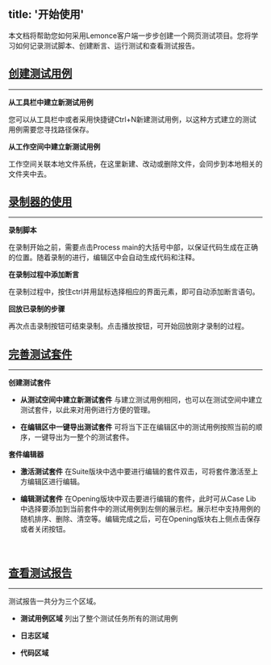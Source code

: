 title: '开始使用'
---
本文档将帮助您如何采用Lemonce客户端一步步创建一个网页测试项目。您将学习如何记录测试脚本、创建断言、运行测试和查看测试报告。
<br>

## [创建测试用例](/docs/guide/case.html)
---

**从工具栏中建立新测试用例**

您可以从工具栏中或者采用快捷键Ctrl+N新建测试用例，以这种方式建立的测试用例需要您寻找路径保存。

**从工作空间中建立新测试用例**

工作空间关联本地文件系统，在这里新建、改动或删除文件，会同步到本地相关的文件夹中去。
<br>

## [录制器的使用]()
---

 **录制脚本**
 
在录制开始之前，需要点击Process main的大括号中部，以保证代码生成在正确的位置。随着录制的进行，编辑区中会自动生成代码和注释。

**在录制过程中添加断言**

在录制过程中，按住ctrl并用鼠标选择相应的界面元素，即可自动添加断言语句。

**回放已录制的步骤**

再次点击录制按钮可结束录制。点击播放按钮，可开始回放刚才录制的过程。
<br>

## [完善测试套件]()
---

**创建测试套件**

- **从测试空间中建立新测试套件**
与建立测试用例相同，也可以在测试空间中建立测试套件，以此来对用例进行方便的管理。

- **在编辑区中一键导出测试套件**
可将当下正在编辑区中的测试用例按照当前的顺序，一键导出为一整个的测试套件。

**套件编辑器**

- **激活测试套件**
在Suite版块中选中要进行编辑的套件双击，可将套件激活至上方编辑区进行编辑。

- **编辑测试套件**
在Opening版块中双击要进行编辑的套件，此时可从Case Lib中选择要添加到当前套件中的测试用例到左侧的展示栏。展示栏中支持用例的随机排序、删除、清空等。编辑完成之后，可在Opening版块右上侧点击保存或者关闭按钮。
<br>

## [查看测试报告]()
---

测试报告一共分为三个区域。

- **测试用例区域**  列出了整个测试任务所有的测试用例

- **日志区域** 

- **代码区域**
